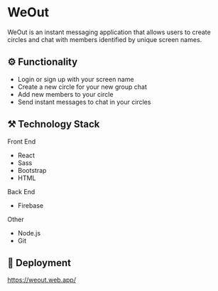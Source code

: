 # WeOut

WeOut is an instant messaging application that allows users to create circles 
and chat with members identified by unique screen names.

## :gear: Functionality
* Login or sign up with your screen name
* Create a new circle for your new group chat
* Add new members to your circle
* Send instant messages to chat in your circles

## :hammer_and_pick: Technology Stack

Front End
* React
* Sass
* Bootstrap
* HTML

Back End
* Firebase

Other
* Node.js
* Git

## :rocket: Deployment
https://weout.web.app/
